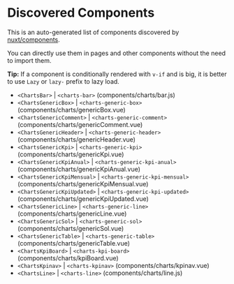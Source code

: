 # Discovered Components

This is an auto-generated list of components discovered by [nuxt/components](https://github.com/nuxt/components).

You can directly use them in pages and other components without the need to import them.

**Tip:** If a component is conditionally rendered with `v-if` and is big, it is better to use `Lazy` or `lazy-` prefix to lazy load.

- `<ChartsBar>` | `<charts-bar>` (components/charts/bar.js)
- `<ChartsGenericBox>` | `<charts-generic-box>` (components/charts/genericBox.vue)
- `<ChartsGenericComment>` | `<charts-generic-comment>` (components/charts/genericComment.vue)
- `<ChartsGenericHeader>` | `<charts-generic-header>` (components/charts/genericHeader.vue)
- `<ChartsGenericKpi>` | `<charts-generic-kpi>` (components/charts/genericKpi.vue)
- `<ChartsGenericKpiAnual>` | `<charts-generic-kpi-anual>` (components/charts/genericKpiAnual.vue)
- `<ChartsGenericKpiMensual>` | `<charts-generic-kpi-mensual>` (components/charts/genericKpiMensual.vue)
- `<ChartsGenericKpiUpdated>` | `<charts-generic-kpi-updated>` (components/charts/genericKpiUpdated.vue)
- `<ChartsGenericLine>` | `<charts-generic-line>` (components/charts/genericLine.vue)
- `<ChartsGenericSol>` | `<charts-generic-sol>` (components/charts/genericSol.vue)
- `<ChartsGenericTable>` | `<charts-generic-table>` (components/charts/genericTable.vue)
- `<ChartsKpiBoard>` | `<charts-kpi-board>` (components/charts/kpiBoard.vue)
- `<ChartsKpinav>` | `<charts-kpinav>` (components/charts/kpinav.vue)
- `<ChartsLine>` | `<charts-line>` (components/charts/line.js)

